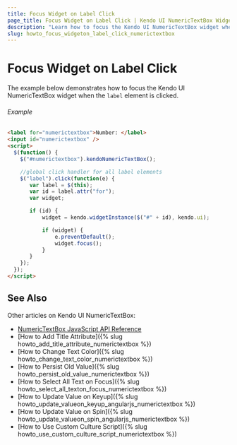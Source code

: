 ```yaml
---
title: Focus Widget on Label Click
page_title: Focus Widget on Label Click | Kendo UI NumericTextBox Widget
description: "Learn how to focus the Kendo UI NumericTextBox widget when the label element is clicked."
slug: howto_focus_widgeton_label_click_numerictextbox
---
```


# Focus Widget on Label Click

The example below demonstrates how to focus the Kendo UI NumericTextBox widget when the `label` element is clicked.

###### Example

```html
<label for="numerictextbox">Number: </label>
<input id="numerictextbox" />
<script>
  $(function() {
    $("#numerictextbox").kendoNumericTextBox();

    //global click handler for all label elements
    $("label").click(function(e) {
       var label = $(this);
       var id = label.attr("for");
       var widget;

       if (id) {
           widget = kendo.widgetInstance($("#" + id), kendo.ui);

           if (widget) {
               e.preventDefault();
               widget.focus();
           }
       }
    });
  });
</script>
```

## See Also

Other articles on Kendo UI NumericTextBox:

* [NumericTextBox JavaScript API Reference](/api/javascript/ui/numerictextbox)
* [How to Add Title Attribute]({% slug howto_add_title_attribute_numerictextbox %})
* [How to Change Text Color]({% slug howto_change_text_color_numerictextbox %})
* [How to Persist Old Value]({% slug howto_persist_old_value_numerictextbox %})
* [How to Select All Text on Focus]({% slug howto_select_all_texton_focus_numerictextbox %})
* [How to Update Value on Keyup]({% slug howto_update_valueon_keyup_angularjs_numerictextbox %})
* [How to Update Value on Spin]({% slug howto_update_valueon_spin_angularjs_numerictextbox %})
* [How to Use Custom Culture Script]({% slug howto_use_custom_culture_script_numerictextbox %})
